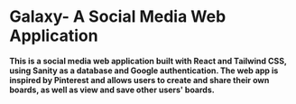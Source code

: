 # Galaxy- A Social Media Web Application
**This is a social media web application built with React and Tailwind CSS, using Sanity as a database and Google authentication. The web app is inspired by Pinterest and allows users to create and share their own boards, as well as view and save other users' boards.**
